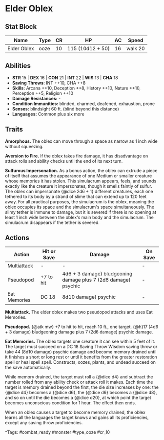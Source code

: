 # Elder Oblex

## Stat Block

| Name | Type | CR | HP | AC | Speed |
|------|------|----|----|----|-------|
| Elder Oblex | ooze | 10 | 115 (10d12 + 50) | 16 | walk 20 |

## Abilities

- **STR** 15 | **DEX** 16 | **CON** 21 | **INT** 22 | **WIS** 13 | **CHA** 18
- **Saving Throws:** INT ++10, CHA ++8  
- **Skills:** Arcana ++10, Deception ++8, History ++10, Nature ++10, Perception ++5, Religion ++10  
- **Damage Resistances:** -  
- **Condition Immunities:** blinded, charmed, deafened, exhaustion, prone  
- **Senses:** blindsight 60 ft. (blind beyond this distance)  
- **Languages:** Common plus six more

## Traits

**Amorphous.** The oblex can move through a space as narrow as 1 inch wide without squeezing.

**Aversion to Fire.** If the oblex takes fire damage, it has disadvantage on attack rolls and ability checks until the end of its next turn.

**Sulfurous Impersonation.** As a bonus action, the oblex can extrude a piece of itself that assumes the appearance of one Medium or smaller creature whose memories it has stolen. This simulacrum appears, feels, and sounds exactly like the creature it impersonates, though it smells faintly of sulfur. The oblex can impersonate {@dice 2d6 + 1} different creatures, each one tethered to its body by a strand of slime that can extend up to 120 feet away. For all practical purposes, the simulacrum is the oblex, meaning the oblex occupies its space and the simulacrum's space simultaneously. The slimy tether is immune to damage, but it is severed if there is no opening at least 1 inch wide between the oblex's main body and the simulacrum. The simulacrum disappears if the tether is severed.


## Actions

| Action | Hit or Save | Damage | On Save |
|--------|--------------|--------|----------|
| Multiattack | - | - | - |
| Pseudopod | +7 to hit | 4d6 + 3 damage) bludgeoning damage plus 7 (2d6 damage) psychic | - |
| Eat Memories | DC 18 | 8d10 damage) psychic | - |

**Multiattack.** The elder oblex makes two pseudopod attacks and uses Eat Memories.

**Pseudopod.** {@atk mw} +7 to hit to hit, reach 10 ft., one target. {@h}17 (4d6 + 3 damage) bludgeoning damage plus 7 (2d6 damage) psychic damage.

**Eat Memories.** The oblex targets one creature it can see within 5 feet of it. The target must succeed on a DC 18 Saving Throw Wisdom saving throw or take 44 (8d10 damage) psychic damage and become memory drained until it finishes a short or long rest or until it benefits from the greater restoration spell or heal spell spell. Constructs, oozes, plants, and undead succeed on the save automatically.

While memory drained, the target must roll a {@dice d4} and subtract the number rolled from any ability check or attack roll it makes. Each time the target is memory drained beyond the first, the die size increases by one: the {@dice d4} becomes a {@dice d6}, the {@dice d6} becomes a {@dice d8}, and so on until the die becomes a {@dice d20}, at which point the target becomes unconscious condition for 1 hour. The effect then ends.

When an oblex causes a target to become memory drained, the oblex learns all the languages the target knows and gains all its proficiencies, except any saving throw proficiencies.


^Tags: #combat_ready #monster #type_ooze #cr_10